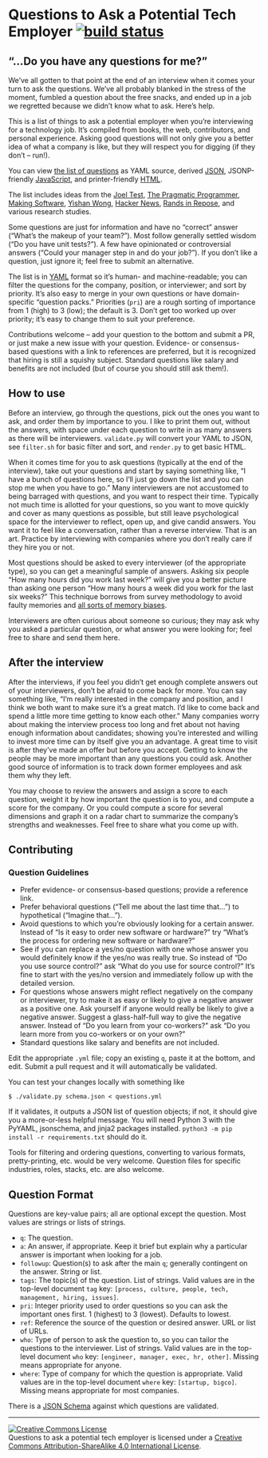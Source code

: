 Questions to Ask a Potential Tech Employer [![build status](https://gitlab.com/doctorj/interview-questions/badges/master/build.svg)](https://gitlab.com/doctorj/interview-questions/commits/master)
===================================================================================================================================================================================================

“…Do you have any questions for me?”
------------------------------------

We’ve all gotten to that point at the end of an interview when it comes your turn to ask the questions. We’ve all probably blanked in the stress of the moment, fumbled a question about the free snacks, and ended up in a job we regretted because we didn’t know what to ask. Here’s help.

This is a list of things to ask a potential employer when you’re interviewing for a technology job. It’s compiled from books, the web, contributors, and personal experience. Asking good questions will not only give you a better idea of what a company is like, but they will respect you for digging (if they don’t – run!).

You can view [the list of questions](https://gitlab.com/doctorj/interview-questions/blob/master/interview-questions.yml) as YAML source, derived [JSON](https://doctorj.gitlab.io/interview-questions/interview-questions.json), JSONP-friendly [JavaScript](https://doctorj.gitlab.io/interview-questions/interview-questions.js), and printer-friendly [HTML](https://doctorj.gitlab.io/interview-questions/).

The list includes ideas from the [Joel Test](http://www.joelonsoftware.com/articles/fog0000000043.html), [The Pragmatic Programmer](https://pragprog.com/the-pragmatic-programmer/extracts/tips), [Making Software](http://shop.oreilly.com/product/9780596808303.do), [Yishan Wong](http://www.algeri-wong.com/yishan/engineering-management.html), [Hacker News](https://news.ycombinator.com/item?id=11449133), [Rands in Repose](http://randsinrepose.com/), and various research studies.

Some questions are just for information and have no “correct” answer (“What’s the makeup of your team?”). Most follow generally settled wisdom (“Do you have unit tests?”). A few have opinionated or controversial answers (“Could your manager step in and do your job?”). If you don’t like a question, just ignore it; feel free to submit an alternative.

The list is in [YAML](https://en.wikipedia.org/wiki/YAML) format so it’s human- and machine-readable; you can filter the questions for the company, position, or interviewer; and sort by priority. It’s also easy to merge in your own questions or have domain-specific “question packs.” Priorities (`pri`) are a rough sorting of importance from 1 (high) to 3 (low); the default is 3. Don’t get too worked up over priority; it’s easy to change them to suit your preference.

Contributions welcome – add your question to the bottom and submit a PR, or just make a new issue with your question. Evidence- or consensus-based questions with a link to references are preferred, but it is recognized that hiring is still a squishy subject. Standard questions like salary and benefits are not included (but of course you should still ask them!).

How to use
----------

Before an interview, go through the questions, pick out the ones you want to ask, and order them by importance to you. I like to print them out, without the answers, with space under each question to write in as many answers as there will be interviewers. `validate.py` will convert your YAML to JSON, see `filter.sh` for basic filter and sort, and `render.py` to get basic HTML.

When it comes time for you to ask questions (typically at the end of the interview), take out your questions and start by saying something like, “I have a bunch of questions here, so I’ll just go down the list and you can stop me when you have to go.” Many interviewers are not accustomed to being barraged with questions, and you want to respect their time. Typically not much time is allotted for your questions, so you want to move quickly and cover as many questions as possible, but still leave psychological space for the interviewer to reflect, open up, and give candid answers. You want it to feel like a conversation, rather than a reverse interview. That is an art. Practice by interviewing with companies where you don’t really care if they hire you or not.

Most questions should be asked to every interviewer (of the appropriate type), so you can get a meaningful sample of answers. Asking six people “How many hours did you work last week?” will give you a better picture than asking one person “How many hours a week did you work for the last six weeks?” This technique borrows from survey methodology to avoid faulty memories and [all sorts of memory biases](https://en.wikipedia.org/wiki/List_of_cognitive_biases#Memory_errors_and_biases).

Interviewers are often curious about someone so curious; they may ask why you asked a particular question, or what answer you were looking for; feel free to share and send them here.

After the interview
-------------------

After the interviews, if you feel you didn’t get enough complete answers out of your interviewers, don’t be afraid to come back for more. You can say something like, “I’m really interested in the company and position, and I think we both want to make sure it’s a great match. I’d like to come back and spend a little more time getting to know each other.” Many companies worry about making the interview process too long and fret about not having enough information about candidates; showing you’re interested and willing to invest more time can by itself give you an advantage. A great time to visit is after they’ve made an offer but before you accept. Getting to know the people may be more important than any questions you could ask. Another good source of information is to track down former employees and ask them why they left.

You may choose to review the answers and assign a score to each question, weight it by how important the question is to you, and compute a score for the company. Or you could compute a score for several dimensions and graph it on a radar chart to summarize the company’s strengths and weaknesses. Feel free to share what you come up with.

Contributing
------------

### Question Guidelines

-   Prefer evidence- or consensus-based questions; provide a reference link.
-   Prefer behavioral questions (“Tell me about the last time that…”) to hypothetical (“Imagine that…”).
-   Avoid questions to which you’re obviously looking for a certain answer. Instead of “Is it easy to order new software or hardware?” try “What’s the process for ordering new software or hardware?”
-   See if you can replace a yes/no question with one whose answer you would definitely know if the yes/no was really true. So instead of “Do you use source control?” ask “What do you use for source control?” It’s fine to start with the yes/no version and immediately follow up with the detailed version.
-   For questions whose answers might reflect negatively on the company or interviewer, try to make it as easy or likely to give a negative answer as a positive one. Ask yourself if anyone would really be likely to give a negative answer. Suggest a glass-half-full way to give the negative answer. Instead of “Do you learn from your co-workers?” ask “Do you learn more from you co-workers or on your own?”
-   Standard questions like salary and benefits are not included.

Edit the appropriate `.yml` file; copy an existing `q`, paste it at the bottom, and edit. Submit a pull request and it will automatically be validated.

You can test your changes locally with something like

    $ ./validate.py schema.json < questions.yml

If it validates, it outputs a JSON list of question objects; if not, it should give you a more-or-less helpful message. You will need Python 3 with the PyYAML, jsonschema, and jinja2 packages installed. `python3 -m pip install -r requirements.txt` should do it.

Tools for filtering and ordering questions, converting to various formats, pretty-printing, etc. would be very welcome. Question files for specific industries, roles, stacks, etc. are also welcome.

Question Format
---------------

Questions are key-value pairs; all are optional except the question. Most values are strings or lists of strings.

-   `q`: The question.
-   `a`: An answer, if appropriate. Keep it brief but explain why a particular answer is important when looking for a job.
-   `followup`: Question(s) to ask after the main `q`; generally contingent on the answer. String or list.
-   `tags`: The topic(s) of the question. List of strings. Valid values are in the top-level document `tag` key: `[process, culture, people, tech, management, hiring, issues]`.
-   `pri`: Integer priority used to order questions so you can ask the important ones first. 1 (highest) to 3 (lowest). Defaults to lowest.
-   `ref`: Reference the source of the question or desired answer. URL or list of URLs.
-   `who`: Type of person to ask the question to, so you can tailor the questions to the interviewer. List of strings. Valid values are in the top-level document `who` key: `[engineer, manager, exec, hr, other]`. Missing means appropriate for anyone.
-   `where`: Type of company for which the question is appropriate. Valid values are in the top-level document `where` key: `[startup, bigco]`. Missing means appropriate for most companies.

There is a [JSON Schema](https://gitlab.com/doctorj/interview-questions/blob/master/schema.json) against which questions are validated.

------------------------------------------------------------------------

[![Creative Commons License](https://i.creativecommons.org/l/by-sa/4.0/80x15.png)](http://creativecommons.org/licenses/by-sa/4.0/)  
<span dct="http://purl.org/dc/terms/" href="http://purl.org/dc/dcmitype/Text" data-property="dct:title" rel="dct:type">Questions to ask a potential tech employer</span> is licensed under a [Creative Commons Attribution-ShareAlike 4.0 International License](http://creativecommons.org/licenses/by-sa/4.0/).
